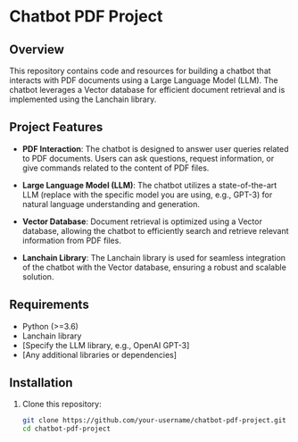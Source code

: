 # Chatbot PDF Project

## Overview

This repository contains code and resources for building a chatbot that interacts with PDF documents using a Large Language Model (LLM). The chatbot leverages a Vector database for efficient document retrieval and is implemented using the Lanchain library.

## Project Features

- **PDF Interaction**: The chatbot is designed to answer user queries related to PDF documents. Users can ask questions, request information, or give commands related to the content of PDF files.

- **Large Language Model (LLM)**: The chatbot utilizes a state-of-the-art LLM (replace with the specific model you are using, e.g., GPT-3) for natural language understanding and generation.

- **Vector Database**: Document retrieval is optimized using a Vector database, allowing the chatbot to efficiently search and retrieve relevant information from PDF files.

- **Lanchain Library**: The Lanchain library is used for seamless integration of the chatbot with the Vector database, ensuring a robust and scalable solution.

## Requirements

- Python (>=3.6)
- Lanchain library
- [Specify the LLM library, e.g., OpenAI GPT-3]
- [Any additional libraries or dependencies]

## Installation

1. Clone this repository:

   ```bash
   git clone https://github.com/your-username/chatbot-pdf-project.git
   cd chatbot-pdf-project
